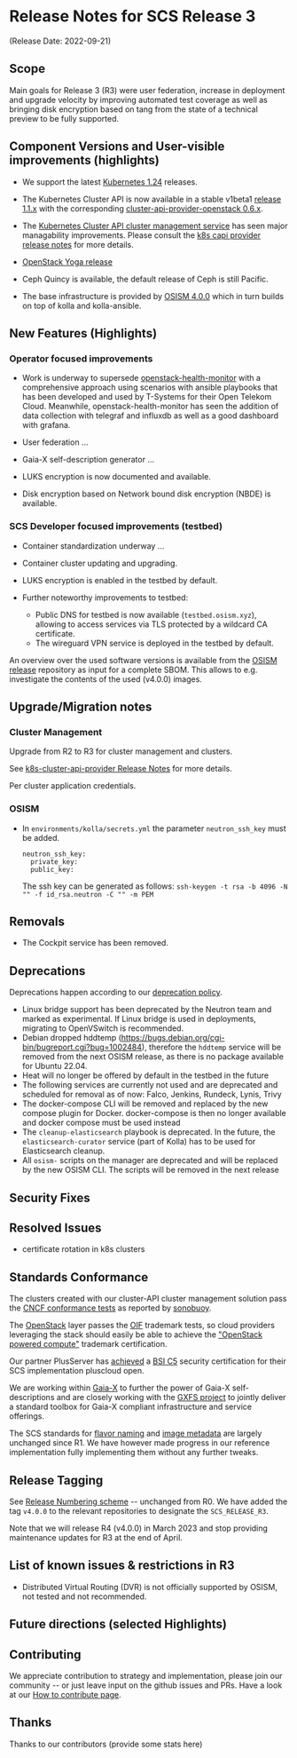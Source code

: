 # Release Notes for SCS Release 3
(Release Date: 2022-09-21)

## Scope

Main goals for Release 3 (R3) were user federation, increase in deployment and upgrade
velocity by improving automated test coverage as well as bringing disk encryption based on
tang from the state of a technical preview to be fully supported.

## Component Versions and User-visible improvements (highlights)

* We support the latest [Kubernetes 1.24](https://github.com/kubernetes/kubernetes/blob/master/CHANGELOG/CHANGELOG-1.24.md)
  releases.
* The Kubernetes Cluster API is now available in a stable v1beta1
  [release 1.1.x](https://github.com/kubernetes-sigs/cluster-api/releases)
  with the corresponding [cluster-api-provider-openstack 0.6.x](https://github.com/kubernetes-sigs/cluster-api/releases).
* The [Kubernetes Cluster API cluster management service](https://github.com/SovereignCloudStack/k8s-cluster-api-provider/)
  has seen major managability improvements.
  Please consult the
  [k8s capi provider release notes](https://github.com/SovereignCloudStack/k8s-cluster-api-provider/blob/master/Release-Notes-R3.md)
  for more details.
* [OpenStack Yoga release](https://releases.openstack.org/yoga/highlights.html)
* Ceph Quincy is available, the default release of Ceph is still Pacific.

* The base infrastructure is provided by
  [OSISM 4.0.0](https://github.com/osism/release/blob/main/notes/4.0.0/NOTES.md)
  which in turn builds on top of kolla and kolla-ansible.


## New Features (Highlights)

### Operator focused improvements

* Work is underway to supersede [openstack-health-monitor](https://github.com/SovereignCloudStack/openstack-health-monitor)
  with a comprehensive approach using scenarios with ansible playbooks
  that has been developed and used by T-Systems for their Open Telekom Cloud.
  Meanwhile, openstack-health-monitor has seen the addition of data
  collection with telegraf and influxdb as well as a good dashboard
  with grafana.

* User federation ...

* Gaia-X self-description generator ...

* LUKS encryption is now documented and available.

* Disk encryption based on Network bound disk encryption (NBDE) is available.

### SCS Developer focused improvements (testbed)

* Container standardization underway ...

* Container cluster updating and upgrading.

* LUKS encryption is enabled in the testbed by default.

* Further noteworthy improvements to testbed:
  * Public DNS for testbed is now available (`testbed.osism.xyz`), allowing to access services
    via TLS protected by a wildcard CA certificate.
  * The wireguard VPN service is deployed in the testbed by default.

An overview over the used software versions is available from the
[OSISM release](https://github.com/osism/release) repository as input
for a complete SBOM. This allows to e.g. investigate the contents of the
used (v4.0.0) images.


## Upgrade/Migration notes

### Cluster Management

Upgrade from R2 to R3 for cluster management and clusters.

See [k8s-cluster-api-provider Release Notes](https://github.com/SovereignCloudStack/k8s-cluster-api-provider/blob/master/Release-Notes-R3.md#incompatible-changes)
for more details.

Per cluster application credentials.

### OSISM

* In ``environments/kolla/secrets.yml`` the parameter ``neutron_ssh_key`` must be
  added.

  ```
  neutron_ssh_key:
    private_key:
    public_key:
  ```

  The ssh key can be generated as follows: ``ssh-keygen -t rsa -b 4096 -N "" -f id_rsa.neutron -C "" -m PEM``

## Removals

* The Cockpit service has been removed.

## Deprecations

Deprecations happen according to our [deprecation policy](https://github.com/SovereignCloudStack/Docs/blob/main/Design-Docs/Release-Policies.md#deprecation).

* Linux bridge support has been deprecated by the Neutron team and marked as experimental.
  If Linux bridge is used in deployments, migrating to OpenVSwitch is recommended.
* Debian dropped hddtemp (https://bugs.debian.org/cgi-bin/bugreport.cgi?bug=1002484),
  therefore the ``hddtemp`` service will be removed from the next OSISM release, as there is
  no package available for Ubuntu 22.04.
* Heat will no longer be offered by default in the testbed in the future
* The following services are currently not used and are deprecated and scheduled for removal as of now: Falco, Jenkins, Rundeck, Lynis, Trivy
* The docker-compose CLI will be removed and replaced by the new compose plugin for Docker.
docker-compose is then no longer available and docker compose must be used instead
* The ``cleanup-elasticsearch`` playbook is deprecated. In the future,
  the ``elasticsearch-curator`` service (part of Kolla) has to be used
  for Elasticsearch cleanup.
* All `osism-` scripts on the manager are deprecated and will be replaced by the new OSISM CLI. The scripts will be removed in the next release

## Security Fixes


## Resolved Issues

* certificate rotation in k8s clusters

## Standards Conformance

The clusters created with our cluster-API cluster management solution pass
the [CNCF conformance tests](https://github.com/SovereignCloudStack/Docs/blob/main/Design-Docs/Image-Properties-Spec.md)
as reported by [sonobuoy](https://sonobuoy.io/).

The [OpenStack](https://openstack.org/) layer passes the
[OIF](https://openinfra.dev/) trademark tests, so cloud providers
leveraging the stack should easily be able to achieve the
["OpenStack powered compute"](https://www.openstack.org/brand/interop/)
trademark certification.

Our partner PlusServer has [achieved](https://www.openstack.org/brand/interop/)
a [BSI C5](https://www.bsi.bund.de/EN/Topics/CloudComputing/Compliance_Criteria_Catalogue/Compliance_Criteria_Catalogue_node.html)
security certification for their SCS implementation pluscloud open.

We are working within [Gaia-X](https://gaia-x.eu/) to further the power
of Gaia-X self-descriptions and are closely working with the
[GXFS project](https://gxfs.de/)
to jointly deliver a standard toolbox for Gaia-X compliant
infrastructure and service offerings.

The SCS standards for [flavor naming](https://github.com/SovereignCloudStack/Docs/blob/main/Design-Docs/flavor-naming.md) and
[image metadata](https://github.com/SovereignCloudStack/Docs/blob/main/Design-Docs/Image-Properties-Spec.md)
are largely unchanged since R1. We have however
made progress in our reference implementation fully implementing
them without any further tweaks.

## Release Tagging

See [Release Numbering scheme](../Design-Docs/Release-Numbering-Scheme.md) -- unchanged from R0.
We have added the tag `v4.0.0` to the relevant repositories to designate the `SCS_RELEASE_R3`.

Note that we will release R4 (v4.0.0) in March 2023 and stop providing maintenance
updates for R3 at the end of April.

## List of known issues & restrictions in R3

* Distributed Virtual Routing (DVR) is not officially supported by OSISM, not tested and not recommended.

## Future directions (selected Highlights)


## Contributing

We appreciate contribution to strategy and implementation, please join
our community -- or just leave input on the github issues and PRs.
Have a look at our [How to contribute page](https://scs.community/contribute/).

## Thanks

Thanks to our contributors (provide some stats here)
